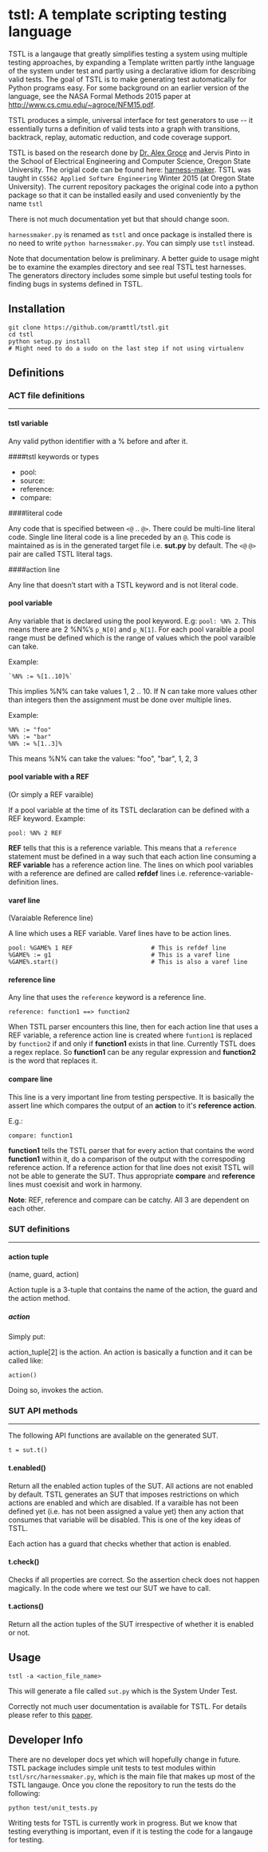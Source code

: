 tstl: A template scripting testing language
===========================================

TSTL is a langauge that greatly simplifies testing a system using
multiple testing approaches, by expanding a Template written partly
inthe language of the system under test and partly using a declarative
idiom for describing valid tests.  The goal of TSTL is to make
generating test automatically for Python programs easy.  For some
background on an earlier version of the language, see the NASA Formal
Methods 2015 paper at http://www.cs.cmu.edu/~agroce/NFM15.pdf.

TSTL produces a simple, universal interface for test generators to use
-- it essentially turns a definition of valid tests into a graph with
transitions, backtrack, replay, automatic reduction, and code coverage support.

TSTL is based on the research done by
[Dr. Alex Groce](http://eecs.oregonstate.edu/people/groce-alex) and
Jervis Pinto in the School of Electrical Engineering and Computer
Science, Oregon State University. The origial code can be found here:
[harness-maker](https://code.google.com/p/harness-maker/). TSTL was
taught in `CS562 Applied Softwre Engineering` Winter 2015 (at Oregon
State University). The current repository packages the original code
into a python package so that it can be installed easily and used
conveniently by the name `tstl`

There is not much documentation yet but that should change soon.

`harnessmaker.py` is renamed as `tstl` and once package is installed
there is no need to write `python harnessmaker.py`.  You can simply
use `tstl` instead.

Note that documentation below is preliminary.  A better guide to usage
might be to examine the examples directory and see real TSTL test
harnesses.  The generators directory includes some simple but useful
testing tools for finding bugs in systems defined in TSTL.

Installation
------------


    git clone https://github.com/pramttl/tstl.git
    cd tstl
    python setup.py install
    # Might need to do a sudo on the last step if not using virtualenv


Definitions
-----------

### ACT file definitions
------------

#### tstl variable

Any valid python identifier with a % before and after it.

####tstl keywords or types

* pool:
* source:
* reference:
* compare:

####literal code

Any code that is specified between `<@` .. `@>`. There could be multi-line literal code. Single line literal code is a line preceded by an `@`.
This code is maintained as is in the generated target file i.e. **sut.py** by default. The `<@`  `@>` pair are called TSTL literal tags.

####action line

Any line that doesn’t start with a TSTL keyword and is not literal code.

#### pool variable

Any variable that is declared using the pool keyword. E.g: `pool: %N% 2`. This means there are 2 %N%’s `p_N[0]` and `p_N[1]`. For each pool varaible a pool range must be defined which is the range of values which the pool varaible can take.

Example:

	`%N% := %[1..10]%`

This implies %N% can take values 1, 2 .. 10. If N can take more values other than integers then the assignment must be done over multiple lines.

Example:  

	%N% := "foo"
	%N% := "bar"
	%N% := %[1..3]%

This means %N% can take the values: "foo", "bar", 1, 2, 3


#### pool variable with a REF

(Or simply a REF varaible)

If a pool variable at the time of its TSTL declaration can be defined with a REF keyword. Example:

	pool: %N% 2 REF

**REF** tells that this is a reference variable. This means that a `reference` statement must be defined in a way such that each action line consuming a **REF variable** has a reference action line. The lines on which pool variables with a reference are defined are called **refdef** lines i.e. reference-variable-definition lines.


#### varef line

(Varaiable Reference line)

A line which uses a REF variable. Varef lines have to be action lines.

	pool: %GAME% 1 REF						# This is refdef line
	%GAME% := g1							# This is a varef line
	%GAME%.start()							# This is also a varef line

#### reference line

Any line that uses the `reference` keyword is a reference line.

	reference: function1 ==> function2

When TSTL parser encounters this line, then for each action line that uses a REF variable, a reference action line is created where `funtion1` is replaced by `function2` if and only if **function1** exists in that line. Currently TSTL does a regex replace. So **function1** can be any regular expression and **function2** is the word that replaces it.


#### compare line

This line is a very important line from testing perspective. It is basically the assert line which compares the output of an **action** to it's **reference action**.

E.g.:

	compare: function1

**function1** tells the TSTL parser that for every action that contains the word **function1** within it, do a comparison of the output with the correspoding reference action. If a reference action for that line does not exisit TSTL will not be able to generate the SUT. Thus appropriate **compare** and **reference** lines must coexisit and work in harmony.

**Note**: REF, reference and compare can be catchy. All 3 are dependent on each other.

### SUT definitions
------------

#### action tuple

(name, guard, action)

Action tuple is a 3-tuple that contains the name of the action, the guard and the action method.

##### action

Simply put:

action_tuple[2] is the action. An action is basically a function and it can be called like:

    action()

Doing so, invokes the action.


### SUT API methods
------------

The following API functions are available on the generated SUT.

	t = sut.t()


#### t.enabled()

Return all the enabled action tuples of the SUT. All actions are not enabled by default. TSTL generates an SUT that imposes restrictions on which actions are enabled and which are disabled. If a varaible has not been defined yet (i.e. has not been assigned a value yet) then any action that consumes that variable will be disabled. This is one of the key ideas of TSTL.

Each action has a guard that checks whether that action is enabled.

#### t.check()

Checks if all properties are correct. So the assertion check does not happen magically. In the code where we test our SUT we have to call.

#### t.actions()

Return all the action tuples of the SUT irrespective of whether it is enabled or not.


Usage
-----

    tstl -a <action_file_name>

This will generate a file called `sut.py` which is the System Under Test.

Correctly not much user documentation is available for TSTL. For details please refer to this [paper](http://www.cs.cmu.edu/~agroce/nfm15.pdf).


Developer Info
--------------

There are no developer docs yet which will hopefully change in future. TSTL package includes simple unit tests to test modules within `tstl/src/harnessmaker.py`, which is the main file that makes up most of the TSTL langauge. Once you clone the repository to run the tests do the following:

    python test/unit_tests.py

Writing tests for TSTL is currently work in progress. But we know that testing everything is important, even if it is testing the code for a langauge for testing.

